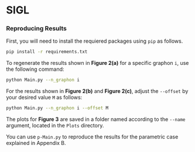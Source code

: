 # SIGL

### Reproducing Results

First, you will need to install the requiered packages using `pip` as follows.

```sh
pip install -r requirements.txt
```

To regenerate the results shown in **Figure 2(a)** for a specific graphon `i`, use the following command:

```bash
python Main.py --n_graphon i
```

For the results shown in **Figure 2(b)** and **Figure 2(c)**, adjust the `--offset` by your desired value `M` as follows:

```bash
python Main.py --n_graphon i --offset M
```

The plots for **Figure 3** are saved in a folder named according to the `--name` argument, located in the `Plots` directory.

You can use `p-Main.py` to reproduce the results for the parametric case explained in Appendix B.
